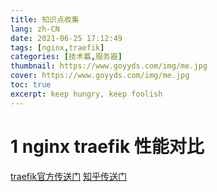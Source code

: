 ```yaml
---
title: 知识点收集
lang: zh-CN
date: 2021-06-25 17:12:49
tags: [nginx,traefik]
categories: [技术篇,服务器]
thumbnail: https://www.goyyds.com/img/me.jpg
cover: https://www.goyyds.com/img/me.jpg
toc: true
excerpt: keep hungry, keep foolish
---
```



# 1 nginx  traefik 性能对比
[traefik官方传送门](https://doc.traefik.io/traefik/v1.4/benchmarks/)
[知乎传送门](https://zhuanlan.zhihu.com/p/41354937#showWechatShareTip)

